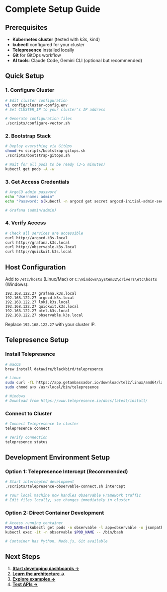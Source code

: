 # Complete Setup Guide

## Prerequisites

- **Kubernetes cluster** (tested with k3s, kind)
- **kubectl** configured for your cluster
- **Telepresence** installed locally
- **Git** for GitOps workflow
- **AI tools**: Claude Code, Gemini CLI (optional but recommended)

## Quick Setup

### 1. Configure Cluster
```bash
# Edit cluster configuration
vi config/cluster-config.env
# Set CLUSTER_IP to your cluster's IP address

# Generate configuration files
./scripts/configure-vector.sh
```

### 2. Bootstrap Stack
```bash
# Deploy everything via GitOps
chmod +x scripts/bootstrap-gitops.sh
./scripts/bootstrap-gitops.sh

# Wait for all pods to be ready (3-5 minutes)
kubectl get pods -A -w
```

### 3. Get Access Credentials
```bash
# ArgoCD admin password
echo "Username: admin"
echo "Password: $(kubectl -n argocd get secret argocd-initial-admin-secret -o jsonpath="{.data.password}" | base64 -d)"

# Grafana (admin/admin)
```

### 4. Verify Access
```bash
# Check all services are accessible
curl http://argocd.k3s.local
curl http://grafana.k3s.local
curl http://observable.k3s.local
curl http://quickwit.k3s.local
```

## Host Configuration

Add to `/etc/hosts` (Linux/Mac) or `C:\Windows\System32\drivers\etc\hosts` (Windows):

```
192.168.122.27 grafana.k3s.local
192.168.122.27 argocd.k3s.local
192.168.122.27 loki.k3s.local
192.168.122.27 quickwit.k3s.local
192.168.122.27 otel.k3s.local
192.168.122.27 observable.k3s.local
```

Replace `192.168.122.27` with your cluster IP.

## Telepresence Setup

### Install Telepresence
```bash
# macOS
brew install datawire/blackbird/telepresence

# Linux
sudo curl -fL https://app.getambassador.io/download/tel2/linux/amd64/latest/telepresence -o /usr/local/bin/telepresence
sudo chmod a+x /usr/local/bin/telepresence

# Windows
# Download from https://www.telepresence.io/docs/latest/install/
```

### Connect to Cluster
```bash
# Connect Telepresence to cluster
telepresence connect

# Verify connection
telepresence status
```

## Development Environment Setup

### Option 1: Telepresence Intercept (Recommended)
```bash
# Start intercepted development
./scripts/telepresence-observable-connect.sh intercept

# Your local machine now handles Observable Framework traffic
# Edit files locally, see changes immediately in cluster
```

### Option 2: Direct Container Development
```bash
# Access running container
POD_NAME=$(kubectl get pods -n observable -l app=observable -o jsonpath='{.items[0].metadata.name}')
kubectl exec -it -n observable $POD_NAME -- /bin/bash

# Container has Python, Node.js, Git available
```

## Next Steps

1. **[Start developing dashboards →](../README.md#live-development-setup)**
2. **[Learn the architecture →](architecture.md)**
3. **[Explore examples →](examples.md)**
4. **[Test APIs →](api-endpoints.md)**
